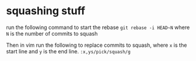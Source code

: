 # squashing stuff

run the following command to start the rebase
`git rebase -i HEAD~N` where `N` is the number of commits to squash

Then in vim run the following to replace commits to squash, where `x` is the start line and `y` is the end line.
`:x,ys/pick/squash/g`
